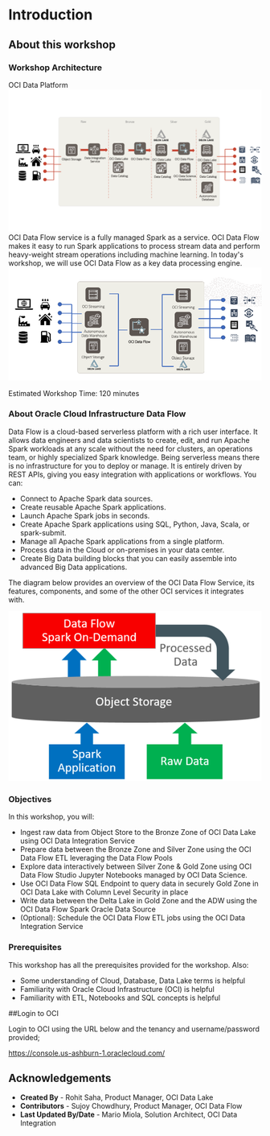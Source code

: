 # Introduction

## About this workshop




### Workshop Architecture
OCI Data Platform
![Workshop Architecture](images/data-platform-livelab.png "Workshop architecture")  
OCI Data Flow service is a fully managed Spark as a service. OCI Data Flow makes it easy to run Spark applications to process stream data and perform heavy-weight stream operations including machine learning. In today's workshop, we will use OCI Data Flow as a key data processing engine.
![Fully managed Spark from OCI Data FLow](images/manufacturing-app-architecture.png "Zooming into OCI Data Flow")

Estimated Workshop Time: 120 minutes

### About Oracle Cloud Infrastructure Data Flow
Data Flow is a cloud-based serverless platform with a rich user interface. It allows data engineers and data scientists
to create, edit, and run Apache Spark workloads at any scale without the need for clusters, an operations team, or highly
specialized Spark knowledge. Being serverless means there is no infrastructure for you to deploy or manage.
It is entirely driven by REST APIs, giving you easy integration with applications or workflows. You can:

* Connect to Apache Spark data sources.
* Create reusable Apache Spark applications.
* Launch Apache Spark jobs in seconds.
* Create Apache Spark applications using SQL, Python, Java, Scala, or spark-submit.
* Manage all Apache Spark applications from a single platform.
* Process data in the Cloud or on-premises in your data center.
* Create Big Data building blocks that you can easily assemble into advanced Big Data applications.

The diagram below provides an overview of the OCI Data Flow Service, its features, components, and some of the other OCI services it integrates with.

   ![Data Flow Architecture](images/df-overview.png " ")

### Objectives
In this workshop, you will:
* Ingest raw data from Object Store to the Bronze Zone of OCI Data Lake using OCI Data Integration Service
* Prepare data between the Bronze Zone and Silver Zone using the OCI Data Flow ETL leveraging the Data Flow Pools
* Explore data interactively between Silver Zone & Gold Zone using OCI Data Flow Studio Jupyter Notebooks managed by OCI Data Science.
* Use OCI Data Flow SQL Endpoint to query data in securely Gold Zone in OCI Data Lake with Column Level Security in place
* Write data between the Delta Lake in Gold Zone and the ADW using the OCI Data Flow Spark Oracle Data Source
* (Optional): Schedule the OCI Data Flow ETL jobs using the OCI Data Integration Service

### Prerequisites

This workshop has all the prerequisites provided for the workshop. Also:

* Some understanding of Cloud, Database, Data Lake terms is helpful 
* Familiarity with Oracle Cloud Infrastructure (OCI) is helpful 
* Familiarity with ETL, Notebooks and SQL concepts is helpful

##Login to OCI

Login to OCI using the URL below and the tenancy and username/password provided;

https://console.us-ashburn-1.oraclecloud.com/


## Acknowledgements
- **Created By** -  Rohit Saha, Product Manager, OCI Data Lake
- **Contributors** - Sujoy Chowdhury, Product Manager, OCI Data Flow
- **Last Updated By/Date** - Mario Miola, Solution Architect, OCI Data Integration
